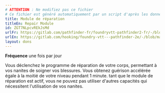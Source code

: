 ```yaml
---
# ATTENTION : Ne modifiez pas ce fichier
# Ce fichier est généré automatiquement par un script d'après les données du module Foundry VTT officiel et de sa traduction
title: Module de réparation
titleEn: Repair Module
id: ZGT7NLpcvREkJsMd
urlFr: https://gitlab.com/pathfinder-fr/foundryvtt-pathfinder2-fr/-/blob/master/data/feats/ZGT7NLpcvREkJsMd.htm
urlEn: https://gitlab.com/hooking/foundry-vtt---pathfinder-2e/-/blob/master/packs/data/feats.db/repair-module.json
layout: dons
---
```

**Fréquence** une fois par jour

Vous déclenchez le programme de réparation de votre corps, permettant à vos nanites de soigner vos blessures. Vous obtenez guérison accélérée égale à la moitié de votre niveau pendant 1 minute. tant que le module de réparation est actif, vous ne pouvez pas utiliser d'autres capacités qui nécessitent l'utilisation de vos nanites.
